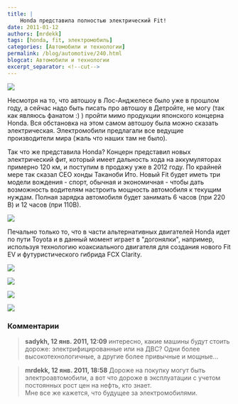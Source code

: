 ```yaml
---
title: |
    Honda представила полностью электрический Fit!
date: 2011-01-12
authors: [mrdekk]
tags: [honda, fit, электромобиль]
categories: [Автомобили и технологии]
permalink: /blog/automotive/240.html
blogcat: Автомобили и технологии
excerpt_separator: <!--cut-->
---
```



![](http://itw66.ru/uploads/images/00/00/01/2011/01/12/48578e.jpg)


Несмотря на то, что автошоу в Лос-Анджелесе было уже в прошлом году, а сейчас надо быть писать про автошоу в Детройте, не могу (так как являюсь фанатом :) ) пройти мимо продукции японского концерна Honda. Вся обстановка на этом самом автошоу была можно сказать электрическая. Электромобили предлагали все ведущие производители мира (жаль что наших там не было). 

Так что же представила Honda? Концерн представил новых электрический фит, который имеет дальность хода на аккумуляторах примерно 120 км, и поступим в продажу уже в 2012 году. По крайней мере так сказал СЕО хонды Таканоби Ито. Новый Fit будет иметь три модели вождения - спорт, обычная и экономичная - чтобы дать возможность водителям настроить мощность автомобиля к текущим нуждам. Полная зарядка автомобиля будет занимать 6 часов (при 220 В) и 12 часов (при 110В).


<!--cut-->



![](http://itw66.ru/uploads/images/00/00/01/2011/01/12/09ce68.jpg)


Печально только то, что в части альтернативных двигателей Honda идет по пути Toyota и в данный момент играет в "догонялки", например, используя технологию коаксиального двигателя для создания нового Fit EV и футуристического гибрида FCX Clarity.


![](http://itw66.ru/uploads/images/00/00/01/2011/01/12/510a3c.jpg)


![](http://itw66.ru/uploads/images/00/00/01/2011/01/12/04df0a.jpg)


![](http://itw66.ru/uploads/images/00/00/01/2011/01/12/a65c6f.jpg)


![](http://itw66.ru/uploads/images/00/00/01/2011/01/12/2bde63.jpg)


### Комментарии

> **sadykh, 12 янв. 2011, 12:09**
> интересно, какие машины будут стоить дороже: электрифицированные или на ДВС? Одни более высокотехнологичные, а другие более привычные и мощные…

> **mrdekk, 12 янв. 2011, 18:58**
> Дороже на покупку могут быть электроавтомобили, а вот что дороже в эксплуатации с учетом постоянных рост цен на нефть, кто знает.<br/>
Мне все же кажется, что будущее за электромобилями.
